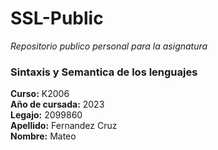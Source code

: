 # SSL-Public
 *Repositorio publico personal para la asignatura*

### Sintaxis y Semantica de los lenguajes

**Curso:** K2006 \
**Año de cursada:** 2023 \
**Legajo:** 2099860 \
**Apellido:** Fernandez Cruz \
**Nombre:** Mateo
